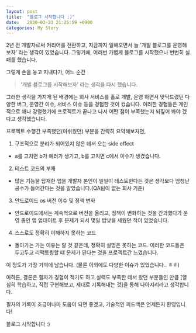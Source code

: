```yaml
---
layout: post
title:  "블로그 시작합니다 :)"
date:   2020-02-23 21:25:59 +0900
categories: My Story
---
```


2년 전 개발자로써 커리어를 전환하고, 지금까지 일해오면서 늘 '개발 블로그를 운영해보자' 라는 생각이 있었습니다.
그렇기에, 여러번 가볍게 블로그를 시작했으나 번번히 실패를 했습니다. 

그렇게 손을 놓고 지내다가, 어느 순간 
> '개발 블로그를 시작해보자'
라는 생각을 다시 했습니다.

그러한 생각을 가지게 된 배경에는 회사 서비스를 홀로 개발, 운영 하면서 맞닥드렸던 다양한 버그, 운영간 이슈, 서비스 이슈 등을 경험한 것이 컸습니다.
이러한 경험들은 개인적으로 꽤나 강렬했기에 프로젝트가 끝나고 나서 어떤 점이 부족했는지 되짚어 봐야 겠다고 생각했습니다.

프로젝트 수행간 부족했던(아쉬웠던) 부분을 간략히 요약해보자면,

1. 구조적으로 분리가 되어있지 않은 데서 오는 side effect
- a를 고치면 b가 에러가 생기고, b를 고치면 c에서 이슈가 생겼습니다. 

2. 테스트 코드의 부재
- 많은 기능을 탑재한 앱을 개발자 본인이 일일이 테스트한다는 것은 생각보다 엄청난 공수가 들어간다는 것을 알았습니다.(QA팀이 없는 회사 기준)

3. 안드로이드 os 버전 이슈 및 정책 변화
- 안드로이드에서는 계속적으로 버전을 올리고, 정책이 변화하는 것을 간과했다가 운영 중인 앱 업데이트 후 문제가 되서 몇일 밤낮을 세웠던 적이 있었습니다.

4. 스스로도 정확히 이해하지 못하는 코드
- 돌아가는 가는 이유는 알 것 같은데, 정확히 설명은 못하는 코드. 이러한 코드들은 두고두고 리팩토링할 떄 문제가 된다는 것을 프로젝트간 느꼈습니다.

이 정도가 가장 기억에 남습니다. (물론 이외에도 다양한 이슈가 있었습니다.. ㅎㅎ) 

여하튼, 결론은 필자가 경험이 적기도 하고 실력도 부족한 데서 왔던 부분들인 만큼
[열심히 학습하고, 직접 구현해보고, 제대로 기록해내는 것]을 통해 나아지리라고 생각합니다.

필자의 기록이 조금이나마 도움이 되면 좋겠고, 기술적인 피드백은 언제든지 환영입니다!


블로그 시작합니다 :)







